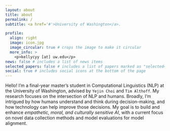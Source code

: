 ```yaml
---
layout: about
title: about
permalink: /
subtitle: <a href='#'>University of Washington</a>.

profile:
  align: right
  image: icon.jpg
  image_circular: true # crops the image to make it circular
  more_info: >
    <p>kellycyy [at] uw.edu</p>
news: false # includes a list of news items
selected_papers: false # includes a list of papers marked as "selected={true}"
social: true # includes social icons at the bottom of the page
---
```


<!-- Write your biography here. Tell the world about yourself. Link to your favorite [subreddit](http://reddit.com). You can put a picture in, too. The code is already in, just name your picture `prof_pic.jpg` and put it in the `img/` folder.

Put your address / P.O. box / other info right below your picture. You can also disable any of these elements by editing `profile` property of the YAML header of your `_pages/about.md`. Edit `_bibliography/papers.bib` and Jekyll will render your [publications page](/al-folio/publications/) automatically.

Link to your social media connections, too. This theme is set up to use [Font Awesome icons](https://fontawesome.com/) and [Academicons](https://jpswalsh.github.io/academicons/), like the ones below. Add your Facebook, Twitter, LinkedIn, Google Scholar, or just disable all of them. -->

Hello! I’m a final-year master’s student in Computational Linguistics (NLP) at the University of Washington, advised by `Yejin Choi` and `Tim Althoff`. My research focuses on the intersection of NLP and humans. Broadly, I’m intrigued by how humans understand and think during decision-making, and how technology can help improve those decisions. My goal is to build and enhance *empathetic, moral, and culturally sensitive AI*, with a current focus on novel data collection methods and model evaluations for model alignment.